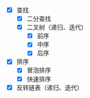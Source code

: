 - [x] 查找
    - [x] 二分查找
    - [x] 二叉树（递归、迭代）
      - [x] 前序
      - [x] 中序
      - [x] 后序
- [x] 排序
    - [x] 冒泡排序
    - [x] 快速排序
- [x] 反转链表（递归、迭代）

[//]: # "todo 按顺序做下面的。"
<!--

《剑指Offer》
《程序员面试金典》

- 时间复杂度
- 空间复杂度
- 堆排序、归并排序等 [排序算法全解析](https://leetcode-cn.com/leetbook/detail/sort-algorithms/)
- 二叉树Morris方法遍历
- 单链表是否有环 

《算法导论》

[LeetCode-cn](https://leetcode-cn.com/company/)
[牛客网](https://www.nowcoder.com/)

-->